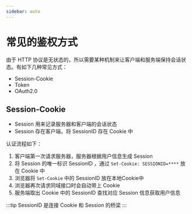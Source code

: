 ```yaml
---
sidebar: auto
---
```


# 常见的鉴权方式

由于 HTTP 协议是无状态的，所以需要某种机制来让客户端和服务端保持会话状态。有如下几种常见方式：

- Session-Cookie
- Token
- OAuth2.0

## Session-Cookie

- Session 用来记录服务器和客户端的会话状态
- Session 存在客户端，将 SessionID 存在 Cookie 中

认证流程如下：

1. 客户端第一次请求服务器，服务器根据用户信息生成 Session
2. 将 Session 的唯一标识 SessionID ，通过 `Set-Cookie: SESSIONID=****` 放在 Cookie 中
3. 浏览器将 `Set-Cookie` 中的 SessionID 放在本地Cookie中
4. 浏览器再次请求同域接口时会自动带上 Cookie
5. 服务端取出 Cookie 中的 SessionID 查找对应 Session 信息获取用户信息

:::tip
SessionID 是连接 Cookie 和 Session 的桥梁
:::


